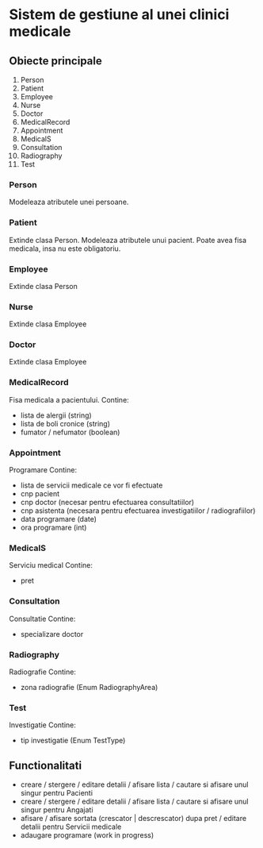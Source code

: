 # Sistem de gestiune al unei clinici medicale

## Obiecte principale

1. Person
2. Patient
3. Employee
4. Nurse
5. Doctor
6. MedicalRecord
7. Appointment
8. MedicalS
9. Consultation
10. Radiography
11. Test

### Person
Modeleaza atributele unei persoane.

### Patient
Extinde clasa Person.
Modeleaza atributele unui pacient.
Poate avea fisa medicala, insa nu este obligatoriu.

### Employee
Extinde clasa Person

### Nurse
Extinde clasa Employee

### Doctor
Extinde clasa Employee

### MedicalRecord
Fisa medicala a pacientului.
Contine:
- lista de alergii (string)
- lista de boli cronice (string)
- fumator / nefumator (boolean)

### Appointment
Programare
Contine:
- lista de servicii medicale ce vor fi efectuate
- cnp pacient
- cnp doctor (necesar pentru efectuarea consultatiilor)
- cnp asistenta (necesara pentru efectuarea investigatiilor / radiografiilor)
- data programare (date)
- ora programare (int)

### MedicalS
Serviciu medical
Contine:
- pret

### Consultation
Consultatie
Contine:
- specializare doctor

### Radiography
Radiografie
Contine:
- zona radiografie (Enum RadiographyArea)

### Test
Investigatie
Contine:
- tip investigatie (Enum TestType)

## Functionalitati
- creare / stergere / editare detalii / afisare lista / cautare si afisare unul singur pentru Pacienti
- creare / stergere / editare detalii / afisare lista / cautare si afisare unul singur pentru Angajati
- afisare / afisare sortata (crescator | descrescator) dupa pret / editare detalii pentru Servicii medicale
- adaugare programare (work in progress)
